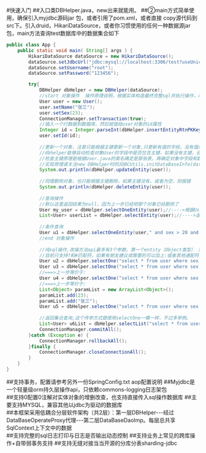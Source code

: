 #快速入门
##入口类DBHelper.java，new出来就能用。
##②main方式简单使用，确保引入myjdbc源码jar 包，或者引用了pom.xml，或者直接 copy源代码到src下。引入druid，HikariDataSource，或者你习惯使用的任何一种数据源jar包，main方法查询test数据库中的数据集合如下
```java
public class App {
	public static void main( String[] args ) {
		HikariDataSource dataSource = new HikariDataSource();
		dataSource.setJdbcUrl("jdbc:mysql://localhost:3306/test?useUnicode=true&characterEncoding=UTF-8&autoReconnect=true&useSSL=false");
		dataSource.setUsername("root");
		dataSource.setPassword("123456");

		try{
			DBHelper dbHelper = new DBHelper(dataSource);
			//start 对象操作  操作原理说明，根据实体构造最终完整sql并执行操作，改操方法api最多有3个参数，第一个entity（Object类型） 第二个wheresql(String主要是where条件),第三个sql语句对应的参数(对象，list，map，数组) 
			User user = new User();
			user.setName("张三");
			user.setSex(23);
			ConnectionManager.setTransaction(true);
			//插入一个行数据到数据库，然后赋值给user对象的id属性
			Integer id = Integer.parseInt(dbHelper.insertEntityRtnPKKey(user).toString());
			user.setId(id);
			
			//更新一个对象，注意只能根据主键更新一个对象,只更新有值的字段，没有值的字段不会被更新，这点比hibernate要友好很多。
			//dbhelper能够自动检查对象User的字段中是否包含主键，如果没有主键，会抛出异常。
			//检查主键原理是根据User.java的类名确定是那张表，再确定对象中字段和数据库中的字段一一匹配，并完成主键匹配。
			//实现原理请关注new DBHelper时的JDBCUtils.initDataBaseInfo(dataSource);和执行对象操作时的SqlCoreHandle.java的相关操作即可
			System.out.println(dbHelper.updateEntity(user));
			
			//同理删除对象，也只能根据主键删除，如果主键没有，或者为空，则报错
			System.out.println(dbHelper.deleteEntity(user));
			
			//查询操作
			//默认这里返回结果为null，因为上一步已经吧那个对象已经删除了
			User my_user = dbHelper.selectOneEntity(user);//---->根据User实体中的字段值，如果字段值为空，则不参与构造查询条件，此处对应sql语句请自行查看系统打印的完整sql日志。
			List<User> userList = dbHelper.selectEntity(user);//---->返回null
			
			//条件查询
			User u1 = dbHelper.selectOneEntity(user," and sex > 20 and name like ? order by id desc","%张%");//-->请自行查看sql日志，依然是根据实体和wheresql构造最终sql
			//end 对象操作
			
			//纯sql操作,改操方法api最多有3个参数，第一个entity（Object类型） 第二个wheresql(String主要是where条件),第三个sql语句对应的参数(对象，list，map，数组)
			//目前只支持?和#匹配符，如果有朋友建议或需要的可以加上:或者其他通配符
			User u2 = dbHelper.selectOne("select * from user where sex = #{sex} and name=#{name}",User.class, user);
			User u3 = dbHelper.selectOne("select * from user where sex = ? and name=?",User.class, 23,"张三");
			//===>上一步等价于:
			User u4 = dbHelper.selectOne("select * from user where sex = ? and name=?",User.class,new Object[]{23,"张三"});
			//===>上一步等价于:
			List<Object> paramList = new ArrayList<Object>();
			paramList.add(23);
			paramList.add("张三");
			User u5 = dbHelper.selectOne("select * from user where sex = ? and name=?",User.class,paramList);
			
			//返回集合查询,这个传参方式跟使用selectOne一模一样，不过多举例。
			List<User> u6List = dbHelper.selectList("select * from user where sex = ? name=?",User.class,paramList);
			ConnectionManager.commitAll();
		}catch (Exception e) {
			ConnectionManager.rollbackAll();
		}finally {
			ConnectionManager.closeConnectionAll();
		}
	}
}
```
##支持事务，配置请参考另外一份SpringConfig.txt aop配置说明
##Myjdbc是一个轻量级orm持久层操作api，只依赖commons-logging日志架包<br />
##支持0配置0注解对实体对象的增删改查，也支持直接传入sql操作数据库
##主要支持MYSQL，兼容其他以jdbc为驱动的数据库<br />
##本框架采用低耦合分层软件架构（共2层）：第一层DBHelper---经过DataBaseOperateProxy代理---第二层DataBaseDaoImp。每层总共享SqlContext上下文中的数据<br />
##支持完整的sql日志打印与日志是否输出动态控制
##支持业务上常见的跨库操作+自带弱事务支持
##支持无缝对接当当开源的分库分表sharding-jdbc